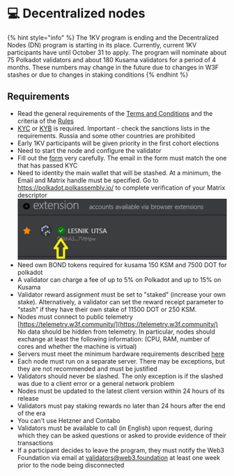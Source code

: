 # 💻 Decentralized nodes

{% hint style="info" %}
The 1KV program is ending and the Decentralized Nodes (DN) program is starting in its place. Currently, current 1KV participants have until October 31 to apply. The program will nominate about 75 Polkadot validators and about 180 Kusama validators for a period of 4 months. These numbers may change in the future due to changes in W3F stashes or due to changes in staking conditions
{% endhint %}

## Requirements

* Read the general requirements of the [Terms and Conditions](https://docs.google.com/document/d/1bNKEvcpAWxownd3jUrW8U45Sf7gMw6VWvsy524RnUag/edit) and the criteria of the [Rules](https://docs.google.com/document/d/1TC5CHywEohV2BT4i1UFOV7ig9rwjTrSrYZr07kNvsLs/edit?usp=sharing)
* [KYC](https://in.sumsub.com/idensic/l/#/uni_md7UIt4gCcYxPiT7) or [KYB](https://in.sumsub.com/idensic/l/#/uni_4YMDDh3r2bJHxydS) is required. Important - check the sanctions lists in the requirements. Russia and some other countries are prohibited
* Early 1KV participants will be given priority in the first cohort elections
* Need to start the node and configure the validator
* Fill out the [form](https://docs.google.com/forms/d/e/1FAIpQLSc0qkk8aS4eoXFaG5mNVGuZQ3CxK55a_RrFoT_MMq9zwc7uFg/viewform?usp=sf_link) very carefully. The email in the form must match the one that has passed KYC
* Need to identity the main wallet that will be stashed. At a minimum, the Email and Matrix handle must be specified. Go to https://polkadot.polkassembly.io/ to complete verification of your Matrix descriptor ![](<../../.gitbook/assets/image (66).png>)
* Need own BOND tokens required for kusama 150 KSM and 7500 DOT for polkadot
* A validator can charge a fee of up to 5% on Polkadot and up to 15% on Kusama
* Validator reward assignment must be set to "staked" (increase your own stake). Alternatively, a validator can set the reward receipt parameter to “stash” if they have their own stake of 11500 DOT or 250 KSM.
* Nodes must connect to public telemetry [https://telemetry.w3f.community/](https://telemetry.w3f.community/) No data should be hidden from telemetry. In particular, nodes should exchange at least the following information: (CPU, RAM, number of cores and whether the machine is virtual)
* Servers must meet the minimum hardware requirements described [here](https://wiki.polkadot.network/docs/maintain-guides-how-to-validate-polkadot#requirements)
* Each node must run on a separate server. There may be exceptions, but they are not recommended and must be justified
* Validators should never be slashed. The only exception is if the slashed was due to a client error or a general network problem
* Nodes must be updated to the latest client version within 24 hours of its release
* Validators must pay staking rewards no later than 24 hours after the end of the era
* You can't use Hetzner and Contabo
* Validators must be available to call (in English) upon request, during which they can be asked questions or asked to provide evidence of their transactions
* If a participant decides to leave the program, they must notify the Web3 Foundation via email at validators@web3.foundation at least one week prior to the node being disconnected
